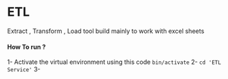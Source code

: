 # ETL
Extract , Transform , Load tool build mainly to work with excel sheets 
#### How To run ? 
1- Activate the virtual environment using this code `bin/activate`
2- `cd 'ETL Service'` 
3- 
